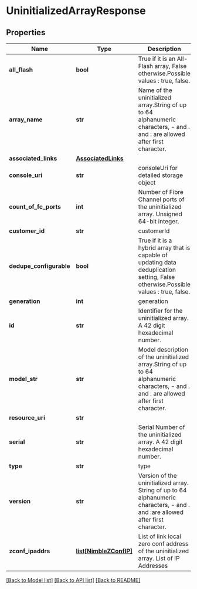 # UninitializedArrayResponse

## Properties
Name | Type | Description | Notes
------------ | ------------- | ------------- | -------------
**all_flash** | **bool** | True if it is an All-Flash array, False otherwise.Possible values : true, false. | [optional] 
**array_name** | **str** | Name of the uninitialized array.String of up to 64 alphanumeric characters, - and . and : are allowed after first character. | [optional] 
**associated_links** | [**AssociatedLinks**](AssociatedLinks.md) |  | [optional] 
**console_uri** | **str** | consoleUri for detailed storage object | [optional] 
**count_of_fc_ports** | **int** | Number of Fibre Channel ports of the uninitialized array. Unsigned 64-bit integer. | [optional] 
**customer_id** | **str** | customerId | [optional] 
**dedupe_configurable** | **bool** | True if it is a hybrid array that is capable of updating data deduplication setting, False otherwise.Possible values : true, false. | [optional] 
**generation** | **int** | generation | [optional] 
**id** | **str** | Identifier for the uninitialized array. A 42 digit hexadecimal number. | [optional] 
**model_str** | **str** | Model description of the uninitialized array.String of up to 64 alphanumeric characters, - and . and : are allowed after first character. | [optional] 
**resource_uri** | **str** |  | [optional] 
**serial** | **str** | Serial Number of the uninitialized array. A 42 digit hexadecimal number. | [optional] 
**type** | **str** | type | [optional] 
**version** | **str** | Version of the uninitialized array. String of up to 64 alphanumeric characters, - and . and :are allowed after first character. | [optional] 
**zconf_ipaddrs** | [**list[NimbleZConfIP]**](NimbleZConfIP.md) | List of link local zero conf address of the uninitialized array. List of IP Addresses | [optional] 

[[Back to Model list]](../README.md#documentation-for-models) [[Back to API list]](../README.md#documentation-for-api-endpoints) [[Back to README]](../README.md)


